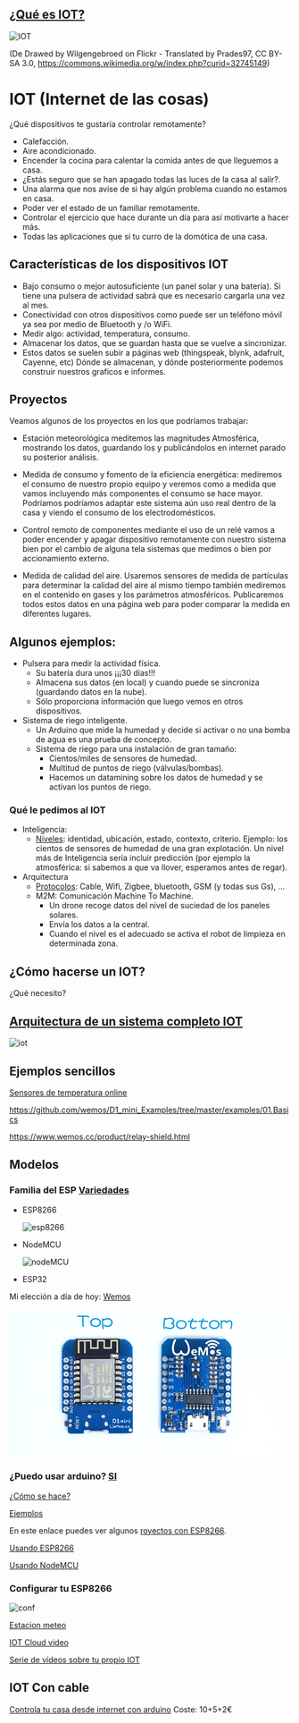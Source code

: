 
## [¿Qué es IOT?](https://es.wikipedia.org/wiki/Internet_de_las_cosas)

![IOT](https://upload.wikimedia.org/wikipedia/commons/f/f2/Internet_de_las_Cosas.jpg)

(De Drawed by Wilgengebroed on Flickr - Translated by Prades97, CC BY-SA 3.0, https://commons.wikimedia.org/w/index.php?curid=32745149)

# IOT (Internet de las cosas)

¿Qué dispositivos te gustaría controlar remotamente?

* Calefacción.
* Aire acondicionado.
* Encender la cocina para calentar la comida antes de que lleguemos a casa.
* ¿Estás seguro que se han apagado todas las luces de la casa al salir?.
* Una alarma que nos avise de si hay algún problema cuando no estamos en casa.
* Poder ver el estado de un familiar remotamente.
* Controlar el ejercicio que hace durante un día para así motivarte a hacer más.
* Todas las aplicaciones que si tu curro de la domótica de una casa.

## Características de los dispositivos IOT

* Bajo consumo o mejor autosuficiente (un panel solar y una batería). Si tiene una pulsera de actividad sabrá que es necesario cargarla una vez al mes.
* Conectividad con otros dispositivos como puede ser un teléfono móvil ya sea por medio de Bluetooth y /o WiFi.
* Medir algo: actividad, temperatura, consumo.
* Almacenar los datos, que se guardan hasta que se vuelve a sincronizar.
* Estos datos se suelen subir a páginas web (thingspeak, blynk, adafruit, Cayenne, etc) Dónde se almacenan, y dónde posteriormente podemos construir nuestros graficos e informes.

## Proyectos

Veamos algunos de los proyectos en los que podríamos trabajar:

* Estación meteorológica meditemos las magnitudes Atmosférica, mostrando los datos, guardando los y publicándolos en internet parado su posterior análisis.

* Medida de consumo y fomento de la eficiencia energética: mediremos el consumo de nuestro propio equipo y veremos como a medida que vamos incluyendo más componentes el consumo se hace mayor. Podríamos podríamos adaptar este sistema aún uso real dentro de la casa y viendo el consumo de los electrodomésticos.

* Control remoto de componentes mediante el uso de un relé vamos a poder encender y apagar dispositivo remotamente con nuestro sistema bien por el cambio de alguna tela sistemas que medimos o bien por accionamiento externo.

* Medida de calidad del aire. Usaremos sensores de medida de partículas para determinar la calidad del aire al mismo tiempo también mediremos en el contenido en gases y los parámetros atmosféricos. Publicaremos todos estos datos en una página web para poder comparar la medida en diferentes lugares.

## Algunos ejemplos:

* Pulsera para medir la actividad física.
  * Su batería dura unos ¡¡¡30 días!!!
  * Almacena sus datos (en local) y cuando puede se sincroniza (guardando datos en la nube).
  * Sólo proporciona información que luego vemos en otros dispositivos.
* Sistema de riego inteligente.
  * Un Arduino que mide la humedad y decide si activar o no una bomba de agua es una prueba de concepto.
  * Sistema de riego para una instalación de gran tamaño:
    * Cientos/miles de sensores de humedad.
    * Multitud de puntos de riego (válvulas/bombas).
    * Hacemos un datamining sobre los datos de humedad y se activan los puntos de riego.

### Qué le pedimos al IOT

* Inteligencia:
    * [Niveles](http://www.domodesk.com/a-fondo-que-es-el-internet-de-las-cosas): identidad, ubicación, estado, contexto, criterio. Ejemplo: los cientos de sensores de humedad de una gran explotación. Un nivel más de Inteligencia sería incluir predicción (por ejemplo la atmosférica: si sabemos a que va llover, esperamos antes de regar).
* Arquitectura
  * [Protocolos](http://www.domodesk.com/a-fondo-que-es-el-internet-de-las-cosas): Cable, Wifi, Zigbee, bluetooth, GSM (y todas sus Gs), ...
  * M2M: Comunicación Machine To Machine.
    * Un drone recoge datos del nivel de suciedad de los paneles solares.
    * Envía los datos  a la central.
    * Cuando el nivel es el adecuado se activa el robot de limpieza en determinada zona.


## ¿Cómo hacerse un IOT?

¿Qué necesito?

## [Arquitectura de un sistema completo IOT](https://polaridad.es/grafica-sensor-internet-de-las-cosas-iot/)

![iot](https://polaridad.es/wp-content/uploads/2016/04/Esquema-presentaci%C3%B3n-datos-internet-de-las-cosas-IoT-con-JavaScript-en-una-p%C3%A1gina-web-HTML-con-JavaScript.png)



## Ejemplos sencillos

[Sensores de temperatura online](https://randomnerdtutorials.com/esp8266-ds18b20-temperature-sensor-web-server-with-arduino-ide/)


https://github.com/wemos/D1_mini_Examples/tree/master/examples/01.Basics

https://www.wemos.cc/product/relay-shield.html


## Modelos

### Familia del ESP [Variedades](https://frightanic.com/iot/comparison-of-esp8266-nodemcu-development-boards/)

* ESP8266

  ![esp8266](https://camo.githubusercontent.com/81389b8a0f9eaabf7fe5555f2cf3c0f970498841/687474703a2f2f727562656e736d2e636f6d2f77702d636f6e74656e742f75706c6f6164732f323031352f30312f657370383236362d333030783232352e6a7067)
* NodeMCU

  ![nodeMCU](https://github.com/javacasm/NodeMCU-tutorial/raw/master/images/MiNodeMCU_pcb.jpg)

* ESP32

Mi elección a día de hoy: [Wemos](https://github.com/javacasm/WeMos_ESP8266)

![wemos](https://github.com/javacasm/WeMos_ESP8266/raw/master/images/pcb.jpg)


### ¿Puedo usar arduino? [SI](https://programarfacil.com/esp8266/como-programar-nodemcu-ide-arduino/)

[¿Cómo se hace?](https://github.com/javacasm/ESP-Tutorial)

[Ejemplos](https://github.com/javacasm/ESP-Tutorial/blob/master/Referencias.md)

En este enlace puedes ver algunos [royectos con ESP8266](https://programarfacil.com/esp8266/proyectos-con-esp8266-iot/?utm_content=buffer619c6&utm_medium=social&utm_source=twitter.com&utm_campaign=buffer).

[Usando ESP8266](https://github.com/javacasm/ESP8266_Tutorial)

[Usando NodeMCU](https://github.com/javacasm/NodeMCU-tutorial)

### Configurar tu ESP8266

![conf](https://pbs.twimg.com/media/C3fobewWEAAzsV3.jpg:large)

[Estacion meteo](https://www.instructables.com/id/ESP8266-Weather-Widget/)


[IOT Cloud video](https://www.youtube.com/watch?v=Ymi7DNY4vNg&t=2s)

[Serie de vídeos sobre tu propio IOT](https://www.youtube.com/watch?v=g1j-Pta2QAs)


## IOT Con cable

[Controla tu casa desde internet con arduino](https://randomnerdtutorials.com/arduino-ethernet-web-server-with-relay/) Coste: 10+5+2€

